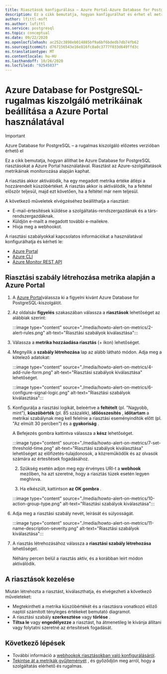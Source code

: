 ```yaml
---
title: Riasztások konfigurálása – Azure Portal-Azure Database for PostgreSQL – rugalmas kiszolgáló
description: Ez a cikk bemutatja, hogyan konfigurálhat és érhet el metrikai riasztásokat Azure Database for PostgreSQL rugalmas kiszolgálókhoz a Azure Portal.
author: lfittl-msft
ms.author: lufittl
ms.service: postgresql
ms.topic: conceptual
ms.date: 09/22/2020
ms.openlocfilehash: ac252c3898eb014885bf9a6bf6bdedb7db74fb62
ms.sourcegitcommit: d767156543e16e816fc8a0c3777f033d649ffd3c
ms.translationtype: MT
ms.contentlocale: hu-HU
ms.lasthandoff: 10/26/2020
ms.locfileid: "92545837"
---
```

# <a name="use-the-azure-portal-to-set-up-alerts-on-metrics-for-azure-database-for-postgresql---flexible-server"></a>Azure Database for PostgreSQL-rugalmas kiszolgáló metrikáinak beállítása a Azure Portal használatával

> [!IMPORTANT]
> Azure Database for PostgreSQL – a rugalmas kiszolgáló előzetes verzióban érhető el

Ez a cikk bemutatja, hogyan állíthat be Azure Database for PostgreSQL riasztásokat a Azure Portal használatával. Riasztást az Azure-szolgáltatások metrikáinak monitorozása alapján kaphat.

A riasztás akkor aktiválódik, ha egy megadott metrika értéke átlépi a hozzárendelt küszöbértéket. A riasztás akkor is aktiválódik, ha a feltétel először teljesül, majd ezt követően, ha a feltétel már nem teljesül.

A következő műveletek elvégzéséhez beállíthatja a riasztást:

* E-mail-értesítések küldése a szolgáltatás-rendszergazdának és a társ-rendszergazdáknak.
* Küldjön e-mailt a megadott további e-mailekre.
* Hívja meg a webhookot.

A riasztási szabályokkal kapcsolatos információkat a használatával konfigurálhatja és kérheti le:

* [Azure Portal](../../azure-monitor/platform/alerts-metric.md#create-with-azure-portal)
* [Azure CLI](../../azure-monitor/platform/alerts-metric.md#with-azure-cli)
* [Azure Monitor REST API](/rest/api/monitor/metricalerts)

## <a name="create-an-alert-rule-on-a-metric-from-the-azure-portal"></a>Riasztási szabály létrehozása metrika alapján a Azure Portal

1. A [Azure Portal](https://portal.azure.com/)válassza ki a figyelni kívánt Azure Database for PostgreSQL-kiszolgálót.

2. Az oldalsáv **figyelés** szakaszában válassza a **riasztások** lehetőséget az alábbiak szerint:

   :::image type="content" source="./media/howto-alert-on-metrics/2-alert-rules.png" alt-text="Riasztási szabályok kiválasztása":::

3. Válassza a **metrika hozzáadása riasztás** (+ ikon) lehetőséget.

4. Megnyílik a **szabály létrehozása** lap az alább látható módon. Adja meg a kötelező adatokat:

   :::image type="content" source="./media/howto-alert-on-metrics/4-add-rule-form.png" alt-text="Riasztási szabályok kiválasztása" lehetőséget.

   :::image type="content" source="./media/howto-alert-on-metrics/6-configure-signal-logic.png" alt-text="Riasztási szabályok kiválasztása":::

7. Konfigurálja a riasztási logikát, beleértve a **feltételt** (pl. "Nagyobb, mint"), **küszöbérték** (pl. 85 százalék), **időösszesítés** , **időtartam** a metrikai szabálynak meg kell felelnie a riasztási eseményindítók előtt (pl. "Az elmúlt 30 percben") és a **gyakoriság** .

   A Befejezés gombra kattintva válassza a **kész** lehetőséget.

   :::image type="content" source="./media/howto-alert-on-metrics/7-set-threshold-time.png" alt-text="Riasztási szabályok kiválasztása" lehetőséget az előfizetés-tulajdonosok, a közreműködők és az olvasók számára az értesítések fogadásához.

    2. Szükség esetén adjon meg egy érvényes URI-t a **webhook** mezőben, ha azt szeretné, hogy a riasztás tüzek esetén legyen meghívva.

    3. Ha elkészült, kattintson **az OK gombra** .

    :::image type="content" source="./media/howto-alert-on-metrics/10-action-group-type.png" alt-text="Riasztási szabályok kiválasztása":::

11. Adja meg a riasztási szabály nevét, leírását és súlyosságát.

    :::image type="content" source="./media/howto-alert-on-metrics/11-name-description-severity.png" alt-text="Riasztási szabályok kiválasztása"::: 

12. A riasztás létrehozásához válassza a **riasztási szabály létrehozása** lehetőséget.

    Néhány percen belül a riasztás aktív, és a korábban leírt módon aktiválódik.

## <a name="manage-your-alerts"></a>A riasztások kezelése

Miután létrehozta a riasztást, kiválaszthatja, és elvégezheti a következő műveleteket:

* Megtekintheti a metrika küszöbértékét és a riasztásra vonatkozó előző naptól számított tényleges értékeket bemutató diagramot.
* A riasztási szabály **szerkesztése** vagy **törlése** .
* **Tiltsa le** vagy **engedélyezze** a riasztást, ha átmenetileg le kívánja állítani vagy folytatni szeretné az értesítések fogadását.

## <a name="next-steps"></a>Következő lépések

* További információ a [webhookok riasztásokban való konfigurálásáról](../../azure-monitor/platform/alerts-webhooks.md).
* [Tekintse át a metrikák gyűjteményét](../../azure-monitor/platform/data-platform.md) , és győződjön meg arról, hogy a szolgáltatás elérhető és rugalmas.